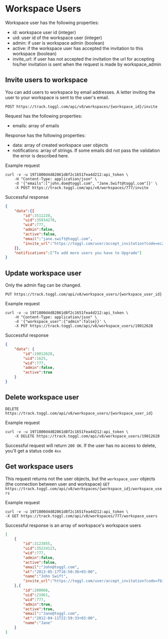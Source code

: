 Workspace Users
====================

Workspace user has the following properties:
* id: workspace user id (integer)
* uid: user id of the workspace user (integer)
* admin: if user is workspace admin (boolean)
* active: if the workspace user has accepted the invitation to this workspace (boolean)
* invite_url: if user has not accepted the invitation the url for accepting his/her invitation is sent when the request is made by workspace_admin

## Invite users to workspace

You can add users to workspace by email addresses. A letter inviting the user to your workspace is sent to the user's email.

`POST https://track.toggl.com/api/v8/workspaces/{workspace_id}/invite`

Request has the following properties:
* emails: array of emails

Response has the following properties:
* data:  array of created workspace user objects
* notifications: array of strings. If some emails did not pass the validation the error is described here.


Example request

```shell
curl -v -u 1971800d4d82861d8f2c1651fea4d212:api_token \
	-H "Content-Type: application/json" \
	-d '{"emails":["john.doe@toggl.com", "Jane.Swift@toggl.com"]}' \
	-X POST https://track.toggl.com/api/v8/workspaces/777/invite
```

Successful response
```json
{
	"data":{[
		"id":3511220,
		"uid":35934278,
		"wid":777,
		"admin":false,
		"active":false,
		"email":"jane.swift@toggl.com",
		"invite_url":"https://toggl.com/user/accept_invitation?code=ec2876e421234dfasd0fa1c55370d3940"
	]},
	"notifications":["To add more users you have to Upgrade"]
}
```


## Update workspace user

Only the admin flag can be changed.

`PUT https://track.toggl.com/api/v8/workspace_users/{workspace_user_id}`

Example request

```shell
curl -v -u 1971800d4d82861d8f2c1651fea4d212:api_token \
	-H "Content-Type: application/json" \
	-d '{"workspace_user":{"admin":false}}' \
	-X PUT https://track.toggl.com/api/v8/workspace_users/19012628
```


Successful response
```json
{
	"data": {
		"id":19012628,
		"uid":1625,
		"wid":777,
		"admin":false,
		"active":true
	}
}
```

## Delete workspace user

`DELETE https://track.toggl.com/api/v8/workspace_users/{workspace_user_id}`

Example request
```shell
curl -v -u 1971800d4d82861d8f2c1651fea4d212:api_token \
	-X DELETE https://track.toggl.com/api/v8/workspace_users/19012628
```

Successful request will return `200 OK`. If the user has no access to delete, you'll get a status code `4xx`

## Get workspace users

This request returns not the user objects, but the `workspace_user` objects (the connection between user and workspace)
`GET https://track.toggl.com/api/v8/workspaces/{workspace_id}/workspace_users`

Example request
```shell
curl -v -u 1971800d4d82861d8f2c1651fea4d212:api_token \
-X GET https://track.toggl.com/api/v8/workspaces/777/workspace_users
```

Successful response is an array of workspace's workspace users
```json
[
	{
		"id":3123855,
		"uid":35224123,
		"wid":777,
		"admin":false,
		"active":false,
		"email":"John@toggl.com",
		"at":"2013-05-17T16:50:36+03:00",
		"name":"John Swift",
		"invite_url":"https://toggl.com/user/accept_invitation?code=fb3ad3db5dasd123c2b529e3a519826"
	},{
		"id":200066,
		"uid":21961,
		"wid":777,
		"admin":true,
		"active":true,
		"email":"Jane@toggl.com",
		"at":"2012-04-11T22:59:33+03:00",
		"name":"Jane"
	}
]
```
